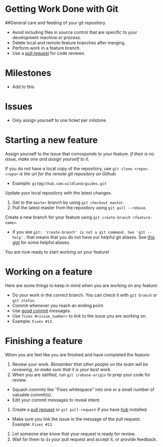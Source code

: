 # Getting Work Done with Git
##General care and feeding of your git repository
- Avoid including files in source control that are specific to your
  development machine or process.
- Delete local and remote feature branches after merging.
- Perform work in a feature branch.
- Use a [pull request](https://help.github.com/articles/using-pull-requests/) for code reviews.

# Milestones
- Add to this

# Issues
- Only assign yourself to one ticket per milstone

# Starting a new feature
Assign yourself to the issue that corrosponds to your feature. _If their is no issue, make one and assign yourself to it._

If you do not have a local copy of the repository, use `git clone <repo>`. _`<repo>` is the url for the remote git repository on Github._ 
- Example: `git@github.com:wildland/guides.git`

Update your local repository with the latest changes.

1. Get to the `master` branch by using `git checkout master`.
1. Pull the latest master from the repository using `git pull --rebase`.


Create a new branch for your feature using `git create-branch <feature-name>`.
  - If you see `git: 'create-branch' is not a git command. See 'git --help'.` that means that you do not have our helpful git aliases. See [this gist](https://gist.github.com/jweakley/8abe7e42517ffa2b04f4) for some helpful aliases.

You are now ready to start working on your feature!

# Working on a feature
Here are some things to keep in mind when you are working on any feature:
- Do your work in the correct branch. You can check it with `git branch` or `git status`.
- Commit whenever you reach an ending point.
- Use [good commit](http://tbaggery.com/2008/04/19/a-note-about-git-commit-messages.html#content) messages.
- Use `fixes #<issue_number>` to link to the issue you are working on.
 - Example: `Fixes #13`.

# Finishing a feature
When you are feel like you are finished and have completed the feature:

1. Review your work. _Remember that other people on the team will be reviewing, so make sure that it is your best work._
1. When you are satified, run `git irebase-origin` to prep your code for review. 
 - Squash commits like "Fixes whitespace" into one or a small number of valuable commit(s). 
 - Edit your commit messages to reveal intent.
1. Create a [pull request](https://help.github.com/articles/using-pull-requests/) or `git pull-request` if you have [hub](https://github.com/github/hub) installed.
 - Make sure you link the issue in the message of the pull request. Example: `Fixes #13`.
1. Let someone else know that your request is ready for review.
1. Wait for them to :+1: your pull request and accept it, or provide feedback.
